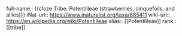 full-name:: {{cloze Tribe: Potentilleae (strawberries, cinquefoils, and allies)}}
iNat-url:: https://www.inaturalist.org/taxa/885411
wiki-url:: https://en.wikipedia.org/wiki/Potentilleae
alias:: [[Potentilleae]]
rank:: [[tribe]]